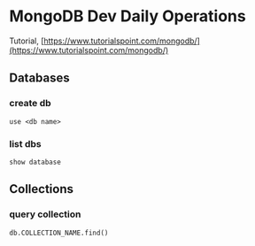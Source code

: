 # MongoDB Dev Daily Operations

Tutorial, [https://www.tutorialspoint.com/mongodb/](https://www.tutorialspoint.com/mongodb/)

## Databases

### create db
`use <db name>`

### list dbs
`show database`

## Collections

### query collection
`db.COLLECTION_NAME.find()`
